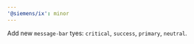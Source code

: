 ```yaml
---
'@siemens/ix': minor
---
```


Add new `message-bar` tyes: `critical`, `success`, `primary`, `neutral`.
